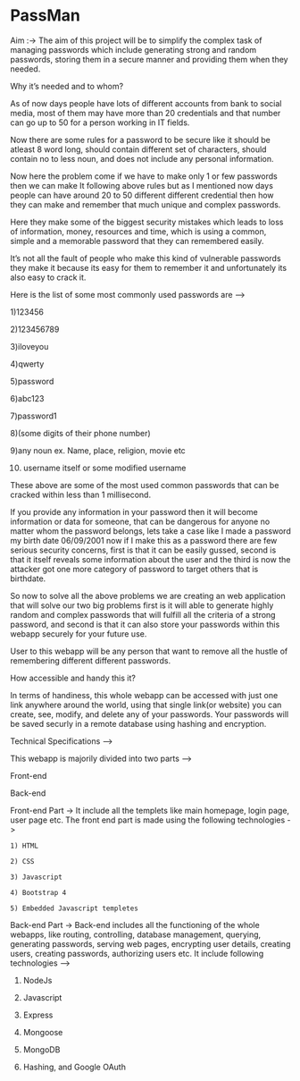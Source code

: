 # PassMan
Aim :-> The aim of this project will be to simplify the complex task of managing passwords which include generating strong and random passwords, storing them in a secure manner and providing them when they needed.  

 

Why it’s needed and to whom? 

As of now days people have lots of different accounts from bank to social media, most of them may have more than 20 credentials and that number can go up to 50 for a person working in IT fields. 

Now there are some rules for a password to be secure like it should be atleast 8 word long, should contain different set of characters, should contain no to less noun, and does not include any personal information. 

Now here the problem come if we have to make only 1 or few passwords then we can make It following above rules but as I mentioned now days people can have around 20 to 50 different different credential then how they can make and remember that much unique and complex passwords. 

Here they make some of the biggest security mistakes which leads to loss of information, money, resources and time, which is using a common, simple and a memorable password that they can remembered easily. 

It’s not all the fault of people who make this kind of vulnerable passwords they make it because its easy for them to remember it and unfortunately its also easy to crack it. 

Here is the list of some most commonly used passwords are  --> 

   

1)123456 

2)123456789 

3)iloveyou 

4)qwerty 

5)password 

6)abc123 

7)password1 

8)(some digits of their phone number) 

9)any noun ex. Name, place, religion, movie etc 

10) username itself or some modified username 

These above are some of the most used common passwords that can be cracked within less than 1 millisecond. 

If you provide any information in your password then it will become information or data for someone, that can be dangerous for anyone no matter whom the password belongs, lets take a case like I made a password my birth date 06/09/2001 now if I make this as a password there are few serious security concerns, first is that it can be easily gussed, second is that it itself reveals some information about the user and the third is now the attacker got one more category of password to target others that is birthdate. 

So now to solve all the above problems we are creating an web application that will solve our two big problems first is it will able to generate highly random and complex passwords that will fulfill all the criteria of a strong password, and second is that it can also store your passwords within this webapp securely for your future use. 

User to this webapp will be any person that want to remove all the hustle of remembering different different passwords. 

 

How accessible and handy this it? 

In terms of handiness, this whole webapp can be accessed with just one link anywhere around the world,  using that single link(or website) you can create, see, modify, and delete any of your passwords. Your passwords will be saved securly in a remote database using hashing and encryption. 

  

 

  

Technical Specifications -->  

This webapp is majorily divided into two parts --> 

 Front-end 

 Back-end 

Front-end Part -> It include all the templets like main homepage, login page, user page etc. The front end part is made using the following technologies -> 

    1) HTML 

    2) CSS 

    3) Javascript 

    4) Bootstrap 4 

    5) Embedded Javascript templetes 

 

Back-end Part -> Back-end includes all the functioning of the whole webapps, like routing, controlling, database management, querying, generating passwords, serving web pages, encrypting user details, creating users, creating passwords, authorizing users etc. It include following technologies --> 

   1) NodeJs 

   2) Javascript 

   3) Express 

   4) Mongoose 

   5) MongoDB 

   6) Hashing, and Google OAuth 
